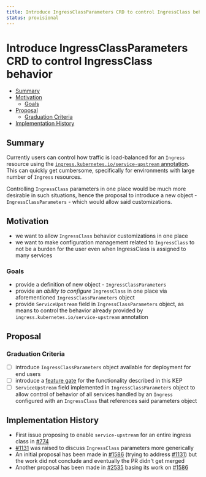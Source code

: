 ```yaml
---
title: Introduce IngressClassParameters CRD to control IngressClass behavior
status: provisional
---
```


# Introduce IngressClassParameters CRD to control IngressClass behavior

<!-- toc -->
- [Summary](#summary)
- [Motivation](#motivation)
  - [Goals](#goals)
- [Proposal](#proposal)
  - [Graduation Criteria](#graduation-criteria)
- [Implementation History](#implementation-history)
<!-- /toc -->

## Summary

Currently users can control how traffic is load-balanced for an `Ingress`
resource using the [`ingress.kubernetes.io/service-upstream` annotation][service-upstream-annotation].
This can quickly get cumbersome, specifically for environments with large number
of `Ingress` resources.

Controlling `IngressClass` parameters in one place would be much more desirable in
such situations, hence the proposal to introduce a new object - `IngressClassParameters` -
which would allow said customizations.

[service-upstream-annotation]: https://docs.konghq.com/kubernetes-ingress-controller/2.3.x/references/annotations/#ingresskubernetesioservice-upstream

## Motivation

- we want to allow `IngressClass` behavior customizations in one place
- we want to make configuration management related to `IngressClass` to not be
  a burden for the user even when IngressClass is assigned to many services

### Goals

- provide a definition of new object - `IngressClassParameters`
- provide an _ability to configure_ `IngressClass` in one place via aforementioned
  `IngressClassParameters` object
- provide `ServiceUpstream` field in `IngressClassParameters` object, as means to control
  the behavior already provided by `ingress.kubernetes.io/service-upstream` annotation

## Proposal

### Graduation Criteria

- [ ] introduce `IngressClassParameters` object available for deployment for end users
- [ ] introduce a [feature gate][feature-gates] for the functionality described in this KEP
- [ ] `ServiceUpstream` field implemented in `IngressClassParameters` object to allow
  control of behavior of all services handled by an `Ingress` configured with an
  `IngressClass` that references said parameters object

## Implementation History

- First issue proposing to enable `service-upstream` for an entire ingress class
  in [#774][774]
- [#1131][1131] was raised to discuss `IngressClass` parameters more generically
- An initial proposal has been made in [#1586][1586] (trying to address [#1131][1131])
  but the work did not conclude and eventually the PR didn't get merged
- Another proposal has been made in [#2535][2535] basing its work on [#1586][1586]

[774]: https://github.com/Kong/kubernetes-ingress-controller/pull/774
[1131]: https://github.com/Kong/kubernetes-ingress-controller/pull/1131
[1586]: https://github.com/Kong/kubernetes-ingress-controller/pull/1586
[2535]: https://github.com/Kong/kubernetes-ingress-controller/pull/2535
[feature-gates]: ../FEATURE_GATES.md
